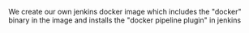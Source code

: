 We create our own jenkins docker image which includes the "docker" binary in the image and installs the "docker pipeline plugin" in jenkins
